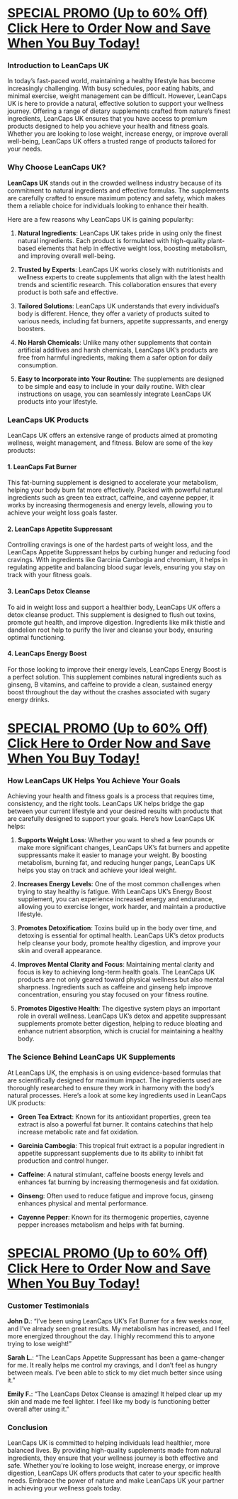 <h1><a href="https://getdeals24x7.com/order-leancops">SPECIAL PROMO (Up to 60% Off) Click Here to Order Now and Save When You Buy Today!</a></h1>
<h3>Introduction to LeanCaps UK</h3>
<p>In today&rsquo;s fast-paced world, maintaining a healthy lifestyle has become increasingly challenging. With busy schedules, poor eating habits, and minimal exercise, weight management can be difficult. However, LeanCaps UK is here to provide a natural, effective solution to support your wellness journey. Offering a range of dietary supplements crafted from nature&rsquo;s finest ingredients, LeanCaps UK ensures that you have access to premium products designed to help you achieve your health and fitness goals. Whether you are looking to lose weight, increase energy, or improve overall well-being, LeanCaps UK offers a trusted range of products tailored for your needs.</p>
<h3>Why Choose LeanCaps UK?</h3>
<p><strong>LeanCaps UK</strong> stands out in the crowded wellness industry because of its commitment to natural ingredients and effective formulas. The supplements are carefully crafted to ensure maximum potency and safety, which makes them a reliable choice for individuals looking to enhance their health.</p>
<p>Here are a few reasons why LeanCaps UK is gaining popularity:</p>
<ol>
<li>
<p><strong>Natural Ingredients</strong>: LeanCaps UK takes pride in using only the finest natural ingredients. Each product is formulated with high-quality plant-based elements that help in effective weight loss, boosting metabolism, and improving overall well-being.</p>
</li>
<li>
<p><strong>Trusted by Experts</strong>: LeanCaps UK works closely with nutritionists and wellness experts to create supplements that align with the latest health trends and scientific research. This collaboration ensures that every product is both safe and effective.</p>
</li>
<li>
<p><strong>Tailored Solutions</strong>: LeanCaps UK understands that every individual&rsquo;s body is different. Hence, they offer a variety of products suited to various needs, including fat burners, appetite suppressants, and energy boosters.</p>
</li>
<li>
<p><strong>No Harsh Chemicals</strong>: Unlike many other supplements that contain artificial additives and harsh chemicals, LeanCaps UK&rsquo;s products are free from harmful ingredients, making them a safer option for daily consumption.</p>
</li>
<li>
<p><strong>Easy to Incorporate into Your Routine</strong>: The supplements are designed to be simple and easy to include in your daily routine. With clear instructions on usage, you can seamlessly integrate LeanCaps UK products into your lifestyle.</p>
</li>
</ol>
<h3>LeanCaps UK Products</h3>
<p>LeanCaps UK offers an extensive range of products aimed at promoting wellness, weight management, and fitness. Below are some of the key products:</p>
<h4>1. <strong>LeanCaps Fat Burner</strong></h4>
<p>This fat-burning supplement is designed to accelerate your metabolism, helping your body burn fat more effectively. Packed with powerful natural ingredients such as green tea extract, caffeine, and cayenne pepper, it works by increasing thermogenesis and energy levels, allowing you to achieve your weight loss goals faster.</p>
<h4>2. <strong>LeanCaps Appetite Suppressant</strong></h4>
<p>Controlling cravings is one of the hardest parts of weight loss, and the LeanCaps Appetite Suppressant helps by curbing hunger and reducing food cravings. With ingredients like Garcinia Cambogia and chromium, it helps in regulating appetite and balancing blood sugar levels, ensuring you stay on track with your fitness goals.</p>
<h4>3. <strong>LeanCaps Detox Cleanse</strong></h4>
<p>To aid in weight loss and support a healthier body, LeanCaps UK offers a detox cleanse product. This supplement is designed to flush out toxins, promote gut health, and improve digestion. Ingredients like milk thistle and dandelion root help to purify the liver and cleanse your body, ensuring optimal functioning.</p>
<h4>4. <strong>LeanCaps Energy Boost</strong></h4>
<p>For those looking to improve their energy levels, LeanCaps Energy Boost is a perfect solution. This supplement combines natural ingredients such as ginseng, B vitamins, and caffeine to provide a clean, sustained energy boost throughout the day without the crashes associated with sugary energy drinks.</p>
<h1><a href="https://getdeals24x7.com/order-leancops">SPECIAL PROMO (Up to 60% Off) Click Here to Order Now and Save When You Buy Today!</a></h1>
<h3>How LeanCaps UK Helps You Achieve Your Goals</h3>
<p>Achieving your health and fitness goals is a process that requires time, consistency, and the right tools. LeanCaps UK helps bridge the gap between your current lifestyle and your desired results with products that are carefully designed to support your goals. Here&rsquo;s how LeanCaps UK helps:</p>
<ol>
<li>
<p><strong>Supports Weight Loss</strong>: Whether you want to shed a few pounds or make more significant changes, LeanCaps UK&rsquo;s fat burners and appetite suppressants make it easier to manage your weight. By boosting metabolism, burning fat, and reducing hunger pangs, LeanCaps UK helps you stay on track and achieve your ideal weight.</p>
</li>
<li>
<p><strong>Increases Energy Levels</strong>: One of the most common challenges when trying to stay healthy is fatigue. With LeanCaps UK&rsquo;s Energy Boost supplement, you can experience increased energy and endurance, allowing you to exercise longer, work harder, and maintain a productive lifestyle.</p>
</li>
<li>
<p><strong>Promotes Detoxification</strong>: Toxins build up in the body over time, and detoxing is essential for optimal health. LeanCaps UK&rsquo;s detox products help cleanse your body, promote healthy digestion, and improve your skin and overall appearance.</p>
</li>
<li>
<p><strong>Improves Mental Clarity and Focus</strong>: Maintaining mental clarity and focus is key to achieving long-term health goals. The LeanCaps UK products are not only geared toward physical wellness but also mental sharpness. Ingredients such as caffeine and ginseng help improve concentration, ensuring you stay focused on your fitness routine.</p>
</li>
<li>
<p><strong>Promotes Digestive Health</strong>: The digestive system plays an important role in overall wellness. LeanCaps UK&rsquo;s detox and appetite suppressant supplements promote better digestion, helping to reduce bloating and enhance nutrient absorption, which is crucial for maintaining a healthy body.</p>
</li>
</ol>
<h3>The Science Behind LeanCaps UK Supplements</h3>
<p>At LeanCaps UK, the emphasis is on using evidence-based formulas that are scientifically designed for maximum impact. The ingredients used are thoroughly researched to ensure they work in harmony with the body&rsquo;s natural processes. Here&rsquo;s a look at some key ingredients used in LeanCaps UK products:</p>
<ul>
<li>
<p><strong>Green Tea Extract</strong>: Known for its antioxidant properties, green tea extract is also a powerful fat burner. It contains catechins that help increase metabolic rate and fat oxidation.</p>
</li>
<li>
<p><strong>Garcinia Cambogia</strong>: This tropical fruit extract is a popular ingredient in appetite suppressant supplements due to its ability to inhibit fat production and control hunger.</p>
</li>
<li>
<p><strong>Caffeine</strong>: A natural stimulant, caffeine boosts energy levels and enhances fat burning by increasing thermogenesis and fat oxidation.</p>
</li>
<li>
<p><strong>Ginseng</strong>: Often used to reduce fatigue and improve focus, ginseng enhances physical and mental performance.</p>
</li>
<li>
<p><strong>Cayenne Pepper</strong>: Known for its thermogenic properties, cayenne pepper increases metabolism and helps with fat burning.</p>
</li>
</ul>
<h1><a href="https://getdeals24x7.com/order-leancops">SPECIAL PROMO (Up to 60% Off) Click Here to Order Now and Save When You Buy Today!</a></h1>
<h3>Customer Testimonials</h3>
<p><strong>John D.</strong>: &ldquo;I&rsquo;ve been using LeanCaps UK&rsquo;s Fat Burner for a few weeks now, and I&rsquo;ve already seen great results. My metabolism has increased, and I feel more energized throughout the day. I highly recommend this to anyone trying to lose weight!&rdquo;</p>
<p><strong>Sarah L.</strong>: &ldquo;The LeanCaps Appetite Suppressant has been a game-changer for me. It really helps me control my cravings, and I don&rsquo;t feel as hungry between meals. I&rsquo;ve been able to stick to my diet much better since using it.&rdquo;</p>
<p><strong>Emily F.</strong>: &ldquo;The LeanCaps Detox Cleanse is amazing! It helped clear up my skin and made me feel lighter. I feel like my body is functioning better overall after using it.&rdquo;</p>
<h3>Conclusion</h3>
<p>LeanCaps UK is committed to helping individuals lead healthier, more balanced lives. By providing high-quality supplements made from natural ingredients, they ensure that your wellness journey is both effective and safe. Whether you're looking to lose weight, increase energy, or improve digestion, LeanCaps UK offers products that cater to your specific health needs. Embrace the power of nature and make LeanCaps UK your partner in achieving your wellness goals today.</p>
